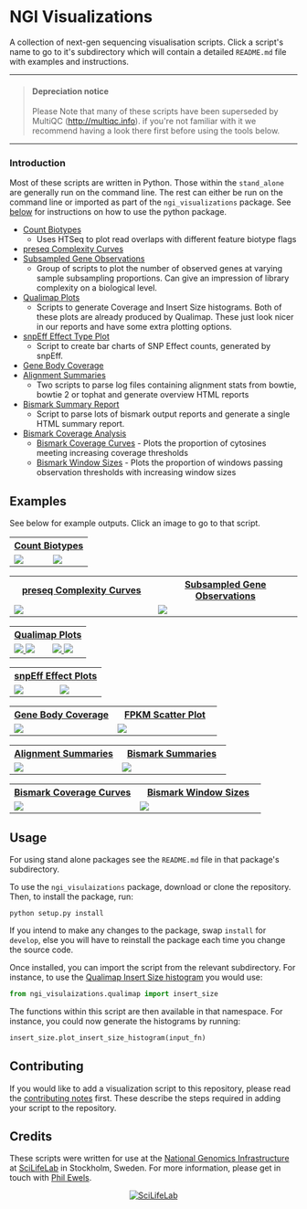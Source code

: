 # NGI Visualizations

A collection of next-gen sequencing visualisation scripts. Click a script's
name to go to it's subdirectory which will contain a detailed `README.md`
file with examples and instructions.

---

> #### Depreciation notice
> Please Note that many of these scripts have been superseded by
> MultiQC (http://multiqc.info). if you're not familiar with it we
> recommend having a look there first before using the tools below.

---

### Introduction

Most of these scripts are written in Python. Those within the `stand_alone`
are generally run on the command line. The rest can either be run on the command
line or imported as part of the `ngi_visualizations` package. See
[below](#usage) for instructions on how to use the python package.

* [Count Biotypes](ngi_visualizations/count_biotypes/)
	* Uses HTSeq to plot read overlaps with different feature biotype flags
* [preseq Complexity Curves](ngi_visualizations/preseq_complexity_curves/)
* [Subsampled Gene Observations](stand_alone/subsampled_gene_observations/)
    * Group of scripts to plot the number of observed genes at varying sample
    subsampling proportions. Can give an impression of library complexity on
    a biological level.
* [Qualimap Plots](ngi_visualizations/qualimap/)
    * Scripts to generate Coverage and Insert Size histograms. Both of these
    plots are already produced by Qualimap. These just look nicer in our
    reports and have some extra plotting options.
* [snpEff Effect Type Plot](ngi_visualizations/snpEff/)
    * Script to create bar charts of SNP Effect counts, generated by snpEff.
* [Gene Body Coverage](ngi_visualizations/gene_body_coverage/)
* [Alignment Summaries](stand_alone/alignment_summaries/)
	* Two scripts to parse log files containing alignment stats from bowtie,
		bowtie 2 or tophat and generate overview HTML reports
* [Bismark Summary Report](stand_alone/bismark_summary/)
	* Script to parse lots of bismark output reports and generate a single HTML summary report.
* [Bismark Coverage Analysis](stand_alone/bismark_coverage/)
	* [Bismark Coverage Curves](stand_alone/bismark_coverage/#bismark-coverage-curves) - Plots the proportion of cytosines meeting increasing coverage thresholds
	* [Bismark Window Sizes](stand_alone/bismark_coverage/#bismark-window-sizes) - Plots the proportion of windows passing observation thresholds with increasing window sizes

## Examples
See below for example outputs. Click an image to go to that script.

<table>
  <tr>
    <th colspan="2"><a href="ngi_visualizations/count_biotypes/">Count Biotypes</a></th>
  </tr>
  <tr>
    <td width="50%">
      <a href="ngi_visualizations/count_biotypes/" title="Count Biotypes">
        <img src="examples/SRR1304304_trimmed_aligned_biotypeCounts.png">
      </a>
    </td>
    <td>
      <a href="ngi_visualizations/count_biotypes/" title="Count Biotypes">
        <img src="examples/SRR1304304_trimmed_aligned_biotypeLengths.png">
      </a>
    </td>
  </tr>
</table>

<table>
  <tr>
    <th><a href="ngi_visualizations/preseq_complexity_curves/">preseq Complexity Curves</a></th>
    <th><a href="stand_alone/subsampled_gene_observations/">Subsampled Gene Observations</a></th>
  </tr>
  <tr>
    <td width="50%">
      <a href="ngi_visualizations/preseq_complexity_curves/" title="preseq Complexity Curves">
        <img src="examples/complexity_curves_readcounts.png">
      </a>
    </td>
    <td>
      <a href="stand_alone/subsampled_gene_observations/" title="Subsampled Gene Observations">
        <img src="examples/subsampled_gene_observations.png">
      </a>
    </td>
  </tr>
</table>

<table>
  <tr>
    <th colspan="2"><a href="ngi_visualizations/qualimap/">Qualimap Plots</a></th>
  </tr>
  <tr>
    <td width="50%">
      <a href="ngi_visualizations/qualimap/" title="Coverage Histogram">
        <img src="examples/qualimap_coverage.png">
      </a>
      <a href="ngi_visualizations/qualimap/" title="Insert Size Histogram">
        <img src="examples/qualimap_insertsize.png">
      </a>
    </td>
    <td>
      <a href="ngi_visualizations/qualimap/" title="Genome Fraction Coverage">
        <img src="examples/genome_fraction.png">
      </a>
      <a href="ngi_visualizations/qualimap/" title="GC Distribution">
        <img src="examples/gc_distribution.png">
      </a>
    </td>
  </tr>
</table>
<table>
  <tr>
    <th colspan="2"> <a href="ngi_visualizations/snpEff/">snpEff Effect Plots</a></th>
  </tr>
    <td width="50%">
      <a href="ngi_visualizations/snpEff/" title="snpEff Effect Regions Plot">
        <img src="examples/snpEff_effect_regions.png">
      </a>
    </td>
    <td>
      <a href="ngi_visualizations/snpEff/" title="snpEff Effect Type Plot">
        <img src="examples/snpEff_effect_types.png">
      </a>
    </td>
  </tr>
</table>

<table>
  <tr>
    <th><a href="ngi_visualizations/gene_body_coverage/">Gene Body Coverage</a></th>
    <th><a href="ngi_visualizations/fpkm_scatter/">FPKM Scatter Plot</a></th>
  </tr>
  <tr>
    <td width="50%">
      <a href="ngi_visualizations/gene_body_coverage/" title="Gene Body Coverage">
        <img src="examples/geneBodyCoverage.png">
      </a>
    </td>
    <td>
      <a href="ngi_visualizations/fpkm_scatter/" title="FPKM Scatter Plot">
        <img src="examples/fpkm_scatter.png">
      </a>
    </td>
  </tr>
</table>
<table>
  <tr>
    <th><a href="stand_alone/alignment_summaries/">Alignment Summaries</a></th>
    <th><a href="stand_alone/bismark_summary/">Bismark Summaries</a></th>
  </tr>
  <tr>
    <td width="50%">
      <a href="stand_alone/alignment_summaries/" title="Alignment Summaries">
        <img src="examples/bowtie_align_screenshot.png">
      </a>
    </td>
	<td>
      <a href="stand_alone/bismark_summary/" title="Bismark Summaries">
        <img src="examples/bismark_summary_screenshot.png">
      </a>
    </td>
  </tr>
</table>

<table>
  <tr>
    <th><a href="stand_alone/bismark_coverage/#bismark-coverage-curves">Bismark Coverage Curves</a></th>
    <th><a href="stand_alone/bismark_coverage/#bismark-window-sizes">Bismark Window Sizes</a></th>
  </tr>
  <tr>
    <td width="50%">
      <a href="stand_alone/bismark_coverage/#bismark-coverage-curves" title="Bismark Coverage Curves">
        <img src="examples/coverageStats.png">
      </a>
    </td>
    <td>
      <a href="stand_alone/bismark_coverage/#bismark-window-sizes" title="Bismark Window Sizes">
        <img src="examples/windowSizes_roi.png">
      </a>
    </td>
  </tr>
</table>

## Usage
For using stand alone packages see the `README.md` file in that package's subdirectory.

To use the `ngi_visulaizations` package, download or clone the repository.
Then, to install the package, run:

```
python setup.py install
```

If you intend to make any changes to the package, swap `install` for `develop`,
else you will have to reinstall the package each time you change the source code.

Once installed, you can import the script from the relevant subdirectory. For instance,
to use the [Qualimap Insert Size histogram](ngi_visualizations/qualimap/) you would use:

```python
from ngi_visulaizations.qualimap import insert_size
```

The functions within this script are then available in that namespace. For instance,
you could now generate the histograms by running:

```python
insert_size.plot_insert_size_histogram(input_fn)
```


## Contributing
If you would like to add a visualization script to this repository, please
read the [contributing notes](CONTRIBUTING.md) first. These describe the
steps required in adding your script to the repository.

## Credits
These scripts were written for use at the
[National Genomics Infrastructure](https://portal.scilifelab.se/genomics/)
at [SciLifeLab](http://www.scilifelab.se/) in Stockholm, Sweden.
For more information, please get in touch with
[Phil Ewels](https://github.com/ewels).

<p align="center"><a href="stand_alone/http://www.scilifelab.se/" target="_blank"><img src="examples/SciLifeLab_logo.png" title="SciLifeLab"></a></p>
